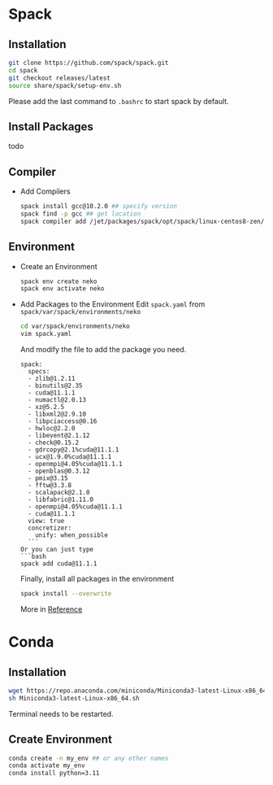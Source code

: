 # Spack
## Installation
```bash
git clone https://github.com/spack/spack.git
cd spack
git checkout releases/latest
source share/spack/setup-env.sh
```
Please add the last command to `.bashrc` to start spack by default.
## Install Packages
todo
## Compiler
- Add Compilers
  ```bash
  spack install gcc@10.2.0 ## specify version
  spack find -p gcc ## get location
  spack compiler add /jet/packages/spack/opt/spack/linux-centos8-zen/gcc-8.3.1/gcc-10.2.0-tfzxq7udz2a53dmujvasy4uz33t27iwv ## or the location of any other compilers
  ```
## Environment
- Create an Environment
  ```bash
  spack env create neko
  spack env activate neko
  ```
- Add Packages to the Environment
    Edit `spack.yaml` from `spack/var/spack/environments/neko`
    ```bash
    cd var/spack/environments/neko
    vim spack.yaml
    ```
    And modify the file to add the package you need.
    ```
    spack:
      specs:
      - zlib@1.2.11
      - binutils@2.35
      - cuda@11.1.1
      - numactl@2.0.13
      - xz@5.2.5
      - libxml2@2.9.10
      - libpciaccess@0.16
      - hwloc@2.2.0
      - libevent@2.1.12
      - check@0.15.2
      - gdrcopy@2.1%cuda@11.1.1
      - ucx@1.9.0%cuda@11.1.1
      - openmpi@4.05%cuda@11.1.1
      - openblas@0.3.12
      - pmix@3.15
      - fftw@3.3.8
      - scalapack@2.1.0
      - libfabric@1.11.0
      - openmpi@4.05%cuda@11.1.1
      - cuda@11.1.1
      view: true
      concretizer:
        unify: when_possible
      ```
    Or you can just type
    ```bash
    spack add cuda@11.1.1
    ```
    Finally, install all packages in the environment
    ```bash
    spack install --overwrite
    ```

  More in [Reference](https://chtc.cs.wisc.edu/uw-research-computing/hpc-spack-install)


# Conda
## Installation
```bash
wget https://repo.anaconda.com/miniconda/Miniconda3-latest-Linux-x86_64.sh
sh Miniconda3-latest-Linux-x86_64.sh
```
Terminal needs to be restarted.

## Create Environment
```bash
conda create -n my_env ## or any other names
conda activate my_env
conda install python=3.11 
```
